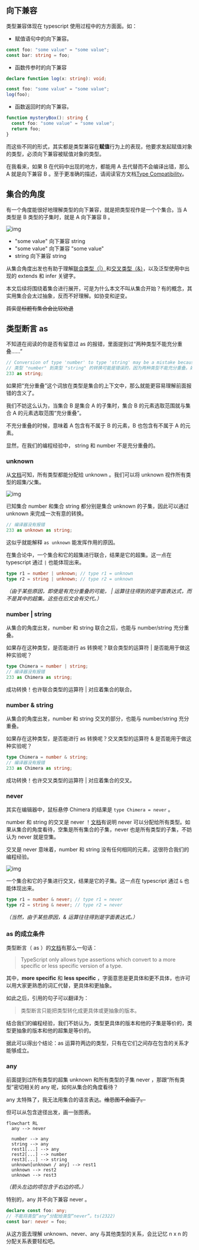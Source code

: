 ## 向下兼容

类型兼容体现在 typescript 使用过程中的方方面面。如：

- 赋值语句中的向下兼容。

```typescript
const foo: "some value" = "some value";
const bar: string = foo;
```

- 函数传参时的向下兼容

```typescript
declare function log(x: string): void;

const foo: "some value" = "some value";
log(foo);
```

- 函数返回时的向下兼容。

```typescript
function mysteryBox(): string {
  const foo: "some value" = "some value";
  return foo;
}
```

而这些不同的形式，其实都是类型兼容在**赋值**行为上的表现，他要求发起赋值对象的类型，必须向下兼容被赋值对象的类型。

在我看来，如果 B 在代码中出现的地方，都能用 A 去代替而不会编译出错，那么 A 就是向下兼容 B 。至于更准确的描述，请阅读官方文档[Type Compatibility](https://www.typescriptlang.org/docs/handbook/type-compatibility.html)。

## 集合的角度

有一个角度能很好地理解类型的向下兼容，就是把类型视作是一个个集合。当 A 类型是 B 类型的子集时，就是 A 向下兼容 B 。

![img](./1-x.svg)

- "some value" 向下兼容 string
- "some value" 向下兼容 "some value"
- string 向下兼容 string

从集合角度出发也有助于理解[联合类型（|）](https://www.typescriptlang.org/docs/handbook/2/everyday-types.html#union-types)和[交叉类型（&）](https://www.typescriptlang.org/docs/handbook/2/objects.html#intersection-types)，以及泛型使用中出现的 extends 和 infer 关键字。

本文后续将围绕着集合进行展开，可是为什么本文不叫从集合开始？有的概念，其实用集合会太过抽象，反而不好理解。如协变和逆变。

~~其实是标题有集合会比较劝退~~

## 类型断言 as

不知道在阅读的你是否有留意过 as 的报错，里面提到过“两种类型不能充分重叠……”

```typescript
// Conversion of type 'number' to type 'string' may be a mistake because neither type sufficiently overlaps with the other. If this was intentional, convert the expression to 'unknown' first.(2352)
// 类型 "number" 到类型 "string" 的转换可能是错误的，因为两种类型不能充分重叠。如果这是有意的，请先将表达式转换为 "unknown"。ts(2352)
233 as string;
```

如果把“充分重叠”这个词放在类型是集合的上下文中，那么就能更容易理解前面报错的含义了。

我们不妨这么认为，当集合 B 是集合 A 的子集时，集合 B 的元素选取范围就与集合 A 的元素选取范围“充分重叠”。

不充分重叠的时候，意味着 A 包含有不属于 B 的元素，B 也包含有不属于 A 的元素。

显然，在我们的编程经验中， string 和 number 不是充分重叠的。

### unknown

从[文档](https://www.typescriptlang.org/docs/handbook/type-compatibility.html#any-unknown-object-void-undefined-null-and-never-assignability)可知，所有类型都能分配给 unknown 。我们可以将 unknown 视作所有类型的超集/父集。

![img](./2-x.svg)

已知集合 number 和集合 string 都分别是集合 unknown 的子集，因此可以通过 unknown 来完成一次有意的转换。

```typescript
// 编译器没有报错
233 as unknown as string;
```

这似乎就能解释 `as unknown` 能发挥作用的原因。

在集合论中，一个集合和它的超集进行联合，结果是它的超集。这一点在 typescript 通过 `|` 也能体现出来。

```typescript
type r1 = number | unknown; // type r1 = unknown
type r2 = string | unknown; // type r2 = unknown
```
*（由于某些原因，即使是有充分重叠的可能， | 运算往往得到的是字面表达式，而不是其中的超集。这些在后文会有交代。）*

### number | string

从集合的角度出发，number 和 string 联合之后，也能与 number/string 充分重叠。

如果存在这种类型，是否能进行 as 转换呢？联合类型的运算符 | 是否能用于做这种实验呢？

```typescript
type Chimera = number | string;
// 编译器没有报错
233 as Chimera as string;
```

成功转换！也许联合类型的运算符 | 对应着集合的联合。

### number & string

从集合的角度出发，number 和 string 交叉的部分，也能与 number/string 充分重叠。

如果存在这种类型，是否能进行 as 转换呢？交叉类型的运算符 & 是否能用于做这种实验呢？

```typescript
type Chimera = number & string;
// 编译器没有报错
233 as Chimera as string;
```

成功转换！也许交叉类型的运算符 | 对应着集合的交叉。

### never

其实在编辑器中，鼠标悬停 Chimera 的结果是 `type Chimera = never` 。

number 和 string 的交叉是 never ！[文档](https://www.typescriptlang.org/docs/handbook/type-compatibility.html#any-unknown-object-void-undefined-null-and-never-assignability)有说明 never 可以分配给所有类型。如果从集合的角度看待，空集是所有集合的子集，never 也是所有类型的子集，不妨认为 never 就是空集。

交叉是 never 意味着，number 和 string 没有任何相同的元素，这很符合我们的编程经验。

![img](./2.1-x.svg)

一个集合和它的子集进行交叉，结果是它的子集。这一点在 typescript 通过 `&` 也能体现出来。

```typescript
type r1 = number & never; // type r1 = never
type r2 = string & never; // type r2 = never
```
*（当然，由于某些原因，& 运算往往得到是字面表达式。）*

### as 的成立条件

类型断言（ as ）的[文档](https://www.typescriptlang.org/zh/docs/handbook/2/everyday-types.html#type-assertions)有那么一句话：

> TypeScript only allows type assertions which convert to a more specific or less specific version of a type.

其中，**more specific** 和 **less specific** ，字面意思是更具体和更不具体，也许可以用大家更熟悉的词汇代替，更具体和更抽象。

如此之后，引用的句子可以翻译为：

> 类型断言只能把类型转化成更具体或更抽象的版本。

结合我们的编程经验，我们不妨认为，类型更具体的版本和他的子集是等价的，类型更抽象的版本和他的超集是等价的。

据此可以得出个结论：as 运算符两边的类型，只有在它们之间存在包含的关系才能够成立。

### any 

前面提到过所有类型的超集 unknown 和所有类型的子集 never ，那跟“所有类型”密切相关的 any 呢，如何从集合的角度看待？

any 太特殊了，我无法用集合的语言表达。~~维恩图不会画了。~~

但可以从包含途径出发，画一张图表。

```mermaid
flowchart RL
  any --> never

  number --> any
  string --> any
  rest1[...] --> any
  rest2[...] --> number
  rest3[...] --> string
  unknown[unknown / any] --> rest1
  unknown --> rest2
  unknown --> rest3
```
*（箭头左边的项包含于右边的项。）*

特别的，any 并不向下兼容 never 。
```typescript
declare const foo: any;
// 不能将类型“any”分配给类型“never”。ts(2322)
const bar: never = foo;
```

从这方面去理解 unknown、never、any 与其他类型的关系，会比记忆 n x n 的分配关系表要轻松吧。